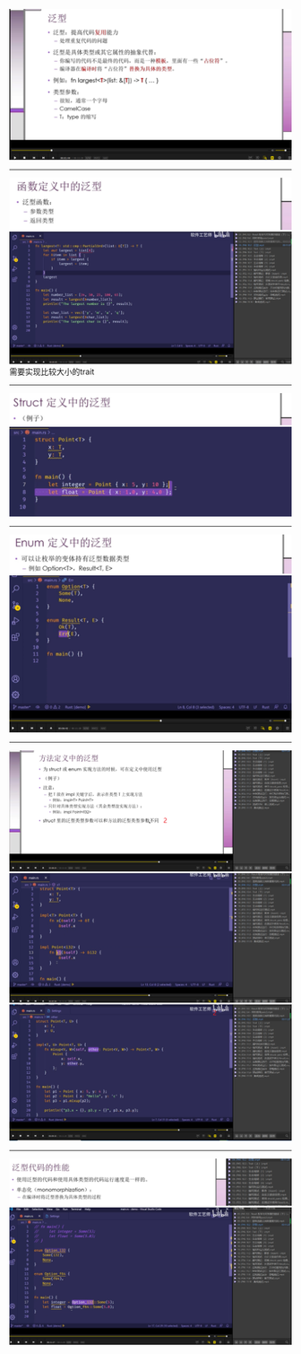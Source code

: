 ![](images/2021-08-31-15-13-18.png)
***
![](images/2021-08-31-15-14-26.png)
![](images/2021-08-31-15-16-40.png)
需要实现比较大小的trait
***
![](images/2021-08-31-15-19-06.png)
![](images/2021-08-31-15-20-52.png)
***
![](images/2021-08-31-15-23-07.png)
![](images/2021-08-31-15-24-10.png)
***
![](images/2021-08-31-15-27-36.png)
![](images/2021-08-31-15-26-11.png)
![](images/2021-08-31-15-29-21.png)
***
![](images/2021-08-31-15-30-18.png)
![](images/2021-08-31-15-31-20.png)
